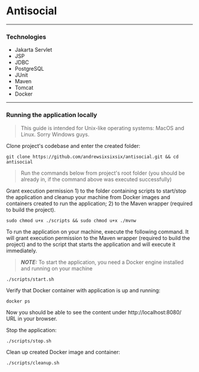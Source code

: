 # Antisocial

---

### Technologies
- Jakarta Servlet
- JSP
- JDBC
- PostgreSQL
- JUnit
- Maven
- Tomcat
- Docker

---

### Running the application locally

> This guide is intended for Unix-like operating systems: MacOS and Linux. Sorry Windows guys.

Clone project's codebase and enter the created folder:

```shell
git clone https://github.com/andrewsixsixsix/antisocial.git && cd antisocial
```

> Run the commands below from project's root folder (you should be already in, if the command above was executed
> successfully)

Grant execution permission 1) to the folder containing scripts to start/stop the application and cleanup your machine
from Docker images and containers created to run the application; 2) to the Maven wrapper (required to build the
project).

```shell
sudo chmod u+x ./scripts && sudo chmod u+x ./mvnw
```

To run the application on your machine, execute the following command. It will grant execution permission to the Maven
wrapper (required to build the project) and to the script that starts the application and will execute it immediately.

> ***NOTE:*** To start the application, you need a Docker engine installed and running on your machine

```shell
./scripts/start.sh
```

Verify that Docker container with application is up and running:

```shell
docker ps
```

Now you should be able to see the content under http://localhost:8080/ URL in your browser.

Stop the application:

```shell
./scripts/stop.sh
```

Clean up created Docker image and container:

```shell
./scripts/cleanup.sh
```